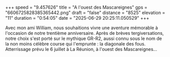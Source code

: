 +++
speed = "9.457626"
title = "A l'ouest des Mascareignes"
gps = "6606725828385365442.png"
draft = "false"
distance = "8525"
elevation = "11"
duration = "0:54:05"
date = "2025-06-29 20:25:11.050529"
+++

Avec mon ami William, nous souhaitions vivre une aventure mémorable à l'occasion de notre trentième anniversaire. Après de brèves tergiversations, notre choix s'est porté sur le mythique GR-R2, aussi connu sous le nom de la non moins célèbre course qui l'emprunte : la diagonale des fous.
Atterrissage prévu le 6 juillet à La Réunion, à l'ouest des Mascareignes...
